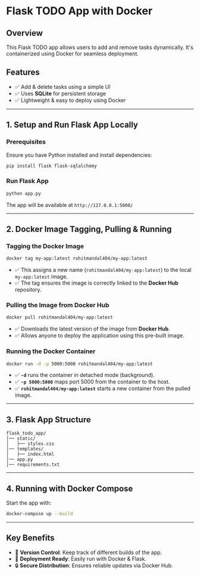 # Flask TODO App with Docker

## Overview
This Flask TODO app allows users to add and remove tasks dynamically. It's containerized using Docker for seamless deployment.

## Features
- ✅ Add & delete tasks using a simple UI
- ✅ Uses **SQLite** for persistent storage
- ✅ Lightweight & easy to deploy using Docker

---

## 1. Setup and Run Flask App Locally
### **Prerequisites**
Ensure you have Python installed and install dependencies:
```sh
pip install flask flask-sqlalchemy
```
### **Run Flask App**
```sh
python app.py
```
The app will be available at `http://127.0.0.1:5000/`

---

## 2. Docker Image Tagging, Pulling & Running

### **Tagging the Docker Image**
```sh
docker tag my-app:latest rohitmandal404/my-app:latest
```
- ✅ This assigns a new name (`rohitmandal404/my-app:latest`) to the local `my-app:latest` image.
- ✅ The tag ensures the image is correctly linked to the **Docker Hub** repository.

### **Pulling the Image from Docker Hub**
```sh
docker pull rohitmandal404/my-app:latest
```
- ✅ Downloads the latest version of the image from **Docker Hub**.
- ✅ Allows anyone to deploy the application using this pre-built image.

### **Running the Docker Container**
```sh
docker run -d -p 5000:5000 rohitmandal404/my-app:latest
```
- ✅ **`-d`** runs the container in detached mode (background).
- ✅ **`-p 5000:5000`** maps port 5000 from the container to the host.
- ✅ **`rohitmandal404/my-app:latest`** starts a new container from the pulled image.

---

## 3. Flask App Structure
```
flask_todo_app/
│── static/
│   ├── styles.css
│── templates/
│   ├── index.html
│── app.py
│── requirements.txt
```

---

## 4. Running with Docker Compose
Start the app with:
```sh
docker-compose up --build
```

---

## Key Benefits
- 🔄 **Version Control**: Keep track of different builds of the app.
- 🚀 **Deployment Ready**: Easily run with Docker & Flask.
- 🔒 **Secure Distribution**: Ensures reliable updates via Docker Hub.

